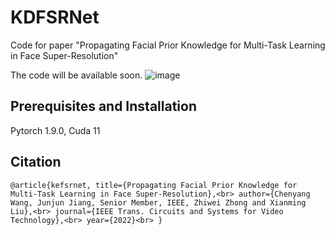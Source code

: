 # KDFSRNet
Code for paper "Propagating Facial Prior Knowledge for Multi-Task Learning in Face Super-Resolution"


The code will be available soon.
![image](https://user-images.githubusercontent.com/39185517/172369908-4b9698b9-bd92-4158-8a4b-ec05100c13f8.png)

## Prerequisites and Installation
Pytorch 1.9.0, Cuda 11

## Citation 
``
@article{kefsrnet,
  title={Propagating Facial Prior Knowledge for Multi-Task Learning in Face Super-Resolution},<br>
  author={Chenyang Wang, Junjun Jiang, Senior Member, IEEE, Zhiwei Zhong and Xianming Liu},<br>
  journal={IEEE Trans. Circuits and Systems for Video Technology},<br>
  year={2022}<br>
}
``
